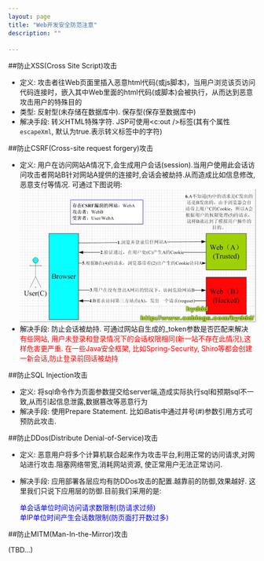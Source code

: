 ```yaml
---
layout: page
title: "Web开发安全防范注意"
description: ""

---
```


##防止XSS(Cross Site Script)攻击
- 定义: 攻击者往Web页面里插入恶意html代码(或js脚本)，当用户浏览该页访问代码连接时，嵌入其中Web里面的html代码(或脚本)会被执行，从而达到恶意攻击用户的特殊目的
- 类型: 反射型(未存储在数据库中). 保存型(保存至数据库中)
- 解决手段: 转义HTML特殊字符. JSP可使用<c:out />标签(其有个属性 `escapeXml`, 默认为true.表示转义标签中的字符) 

##防止CSRF(Cross-site request forgery)攻击
- 定义: 用户在访问网站A情况下,会生成用户会话(session).当用户使用此会话访问攻击者网站B针对网站A提供的连接时,会话会被劫持.从而造成比如信息修改, 恶意支付等情况. 可通过下图说明:
![csrf攻击原理](../assets/attachment/img/work/security_defense/csrf_principle.png)
- 解决手段: 防止会话被劫持. 可通过网站自生成的_token参数是否匹配来解决 
<font color="red">有些网站, 用户未登录和登录情况下的会话权限相同(新一站不存在此情况),这样危害更严重. 在一些Java安全框架, 比如Spring-Security, Shiro等都会创建一新会话,防止登录前回话被劫持</font>

##防止SQL Injection攻击
- 定义: 将sql命令作为页面参数提交给server端,造成实际执行sql和预期sql不一致,从而引起信息泄露,数据篡改等恶意行为
- 解决手段: 使用Prepare Statement. 比如iBatis中通过井号(#)参数引用方式可预防此攻击.

##防止DDos(Distribute Denial-of-Service)攻击
- 定义: 恶意用户将多个计算机联合起来作为攻击平台,利用正常的访问请求,对网站进行攻击.阻塞网络带宽,消耗网站资源, 使正常用户无法正常访问.
- 解决手段: 应用部署各层应均有防DDos攻击的配置.越靠前的防御,效果越好. 
  这里我们只说下应用层的防御.目前我们采用的是:

	<font color="blue">单会话单位时间访问请求数限制(防请求过频)</font> <br />
	<font color="blue">单IP单位时间产生会话数限制(防页面打开数过多)</font>


##防止MITM(Man-In-the-Mirror)攻击 

(TBD...)